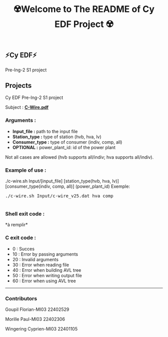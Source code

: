 <!DOCTYPE html>
<html lang="en">
<head>
    <meta charset="UTF-8">
    <meta name="viewport" content="width=device-width, initial-scale=1.0">
</head>
<body>
    <header>
        <h1 align="center">☢️Welcome to The README of Cy EDF Project ☢️</h1>
    </header>
    <main>
        <section>
            <h2>⚡Cy EDF⚡</h2>
            <p>Pre-Ing-2 S1 project</p>
        </section>
        <section>
            <h2>Projects</h2>
            <p>Cy EDF Pre-Ing-2 S1 project</p>
            <p>Subject : <a href="C-Wire.pdf" target="_blank"><strong>C-Wire.pdf</strong></a></p>
            <h3>Arguments :</h3>
            <ul>
                <li><strong>Input_file :</strong> path to the input file</li>
                <li><strong>Station_type :</strong> type of station (hvb, hva, lv)</li>
                <li><strong>Consumer_type :</strong> type of consumer (indiv, comp, all)</li>
                <li><strong>OPTIONAL :</strong> power_plant_id: id of the power plant</li>
            </ul>
            <p> Not all cases are allowed (hvb supports all/indiv; hva supports all/indiv).</p>
            <h3>Example of use :</h3>
            <p>./c-wire.sh Input/[input_file] [station_type(hvb, hva, lv)] [consumer_type(indiv, comp, all)]  (power_plant_id) Exemple:</p>
            <pre>
./c-wire.sh Input/c-wire_v25.dat hva comp
            </pre>
            <h3>Shell exit code :</h3>
            <p> *à remplir*</p>
            <h3>C exit code :</h3>
             <ul>
                <li>0 : Succes</li>
                <li>10 : Error by passing arguments</li>
                <li>20 : Invalid arguments</li>
                <li>30 : Error when reading file</li>
                <li>40 : Error when building AVL tree</li>
                <li>50 : Error when writing output file</li>
                <li>60 : Error when using AVL tree</li>
            </ul>
        </section>
    <section>
        <hr>
<h3>Contributors</h3>
         <p> Goupil Florian-MI03 22402529</p>
         <p> Morille Paul-MI03 22402306</p>
         <p> Wingering Cyprien-MI03 22401105</p>
    </section>
    </main>
</body>
</html>
